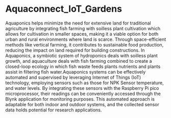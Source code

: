 # Aquaconnect_IoT_Gardens

Aquaponics helps minimize the need for extensive land for traditional agriculture by integrating fish farming with soilless plant cultivation which allows for cultivation in smaller spaces, making it a viable option for both urban and rural environments where land is scarce. Through space-efficient methods like vertical farming, it contributes to sustainable food
production, reducing the impact on land required for building constructions. In Aquaponics, a symbiotic system of hydroponics deals with soilless plant growth, and aquaculture deals with fish farming combined to create a closed-loop ecology in which fish waste feeds plants nutrients and plants assist in filtering fish water.Aquaponics systems can be effectively automated and supervised by leveraging Internet of Things (IoT) technology, employing sensors such as those for NPK Sensor temperature, and water levels. By integrating these sensors with the Raspberry Pi pico microprocessor, their readings can be conveniently accessed through the Blynk application for monitoring purposes. This automated approach is adaptable for both indoor and outdoor systems, and the collected sensor data holds potential for research applications.

